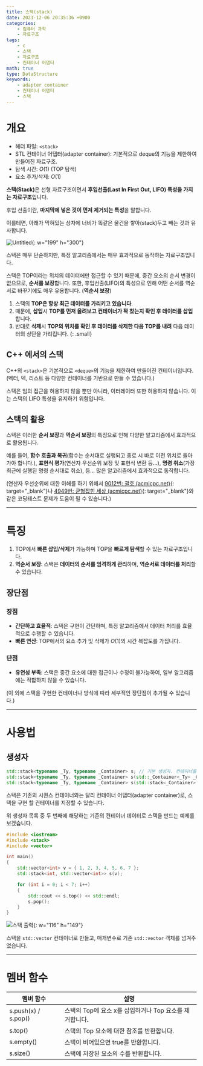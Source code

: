 ```yaml
---
title: 스택(stack)
date: 2023-12-06 20:35:36 +0900
categories:
    - 컴퓨터 과학
    - 자료구조
tags:
    - c
    - 스택
    - 자료구조
    - 컨테이너 어댑터
math: true
type: DataStructure
keywords:
    - adapter container
    - 컨테이너 어댑터
    - 스택
---
```


# 개요

- 헤더 파일: `<stack>`
- STL 컨테이너 어댑터(adapter container): 기본적으로 deque의 기능을 제한하여 만들어진 자료구조.
- 탐색 시간: $O(1)$ (TOP 탐색)
- 요소 추가/삭제: $O(1)$

<span class="keyword">**스택(Stack)**</span>은 선형 자료구조이면서 **<span class="font_highlight">후입선출(Last In First Out, LIFO)</span> 특성을 가지는 자료구조**입니다.

후입 선출이란, **마지막에 넣은 것이 먼저 제거되는 특성**을 말합니다.

이를테면, 아래가 막혀있는 상자에 너비가 똑같은 물건을 쌓아(stack)두고 빼는 것과 유사합니다.

![Untitled](https://drive.google.com/uc?export=view&id=16924yMO5XZ7HFJ4Zupw5cigNImfhHRDD&usp=drive_fs){: w="199" h="300"}

스택은 매우 단순하지만, 특정 알고리즘에서는 매우 효과적으로 동작하는 자료구조입니다.

스택은 TOP이라는 위치의 데이터에만 접근할 수 있기 때문에, 중간 요소의 순서 변경이 없으므로, **순서를 보장**합니다. 또한, 후입선출(LIFO)의 특성으로 인해 어떤 순서를 역순서로 바꾸기에도 매우 유용합니다. (<span class="font_highlight">**역순서 보장**</span>)

1. 스택의 **TOP은 항상 최근 데이터를 가리키고 있습니다**.
2. 때문에, **삽입**시 **TOP를 먼저 올려보고 컨테이너가 꽉 찼는지 확인 후 데이터를 삽입**합니다.
3. 반대로 **삭제**시 **TOP의 위치를 확인 후 데이터를 삭제한 다음 TOP를 내려** 다음 데이터의 상단을 가리킵니다.
{: .small}

## C++ 에서의 스택

C++의 `<stack>`은 기본적으로 `<deque>`의 기능을 제한하여 만들어진 컨테이너입니다. (벡터, 덱, 리스트 등 다양한 컨테이너를 기반으로 만들 수 있습니다.)

<span class="font_highlight">스택은 임의 접근을 허용하지 않을 뿐만 아니라, 이터레이터 또한 허용하지 않습니다</span>. 이는 스택의 LIFO 특성을 유지하기 위함입니다.

## 스택의 활용

스택은 이러한 **순서 보장**과 <span class="font_highlight">**역순서 보장**</span>의 특징으로 인해 다양한 알고리즘에서 효과적으로 활용됩니다.

예를 들어, **함수 호출과 복귀**(함수는 순서대로 실행되고 종료 시 바로 이전 위치로 돌아가야 합니다.), **표현식 평가**(연산자 우선순위 보장 및 표현식 변환 등…), **명령 취소**(가장 최근에 실행된 명령 순서대로 취소), 등… 많은 알고리즘에서 효과적으로 동작합니다.

(연산자 우선순위에 대한 이해를 하기 위해서 [9012번: 괄호 (acmicpc.net)](https://www.acmicpc.net/problem/9012){: target="_blank"}나 [4949번: 균형잡힌 세상 (acmicpc.net)](https://www.acmicpc.net/problem/4949){: target="_blank"}와 같은 코딩테스트 문제가 도움이 될 수 있습니다.)

---

# 특징

1. TOP에서 <span class="important">**빠른 삽입/삭제**</span>가 가능하며 TOP을 <span class="important">**빠르게 탐색**</span>할 수 있는 자료구조입니다.
2. <span class="important">**역순서 보장**</span>: 스택은 **데이터의 순서를 엄격하게 관리**하며, **역순서로 데이터를 처리**할 수 있습니다.

## 장단점

### 장점

- <span class="important">**간단하고 효율적**</span>: 스택은 구현이 간단하며, 특정 알고리즘에서 데이터 처리를 효율적으로 수행할 수 있습니다.
- <span class="important">**빠른 연산**</span>: TOP에서의 요소 추가 및 삭제가 $O(1)$의 시간 복잡도를 가집니다.

### 단점

- <span class="important">**유연성 부족**</span>: 스택은 중간 요소에 대한 접근이나 수정이 불가능하여, 일부 알고리즘에는 적합하지 않을 수 있습니다.

(이 외에 스택을 구현한 컨테이너나 방식에 따라 세부적인 장단점이 추가될 수 있습니다.)

---

# 사용법

## 생성자

```cpp
std::stack<typename _Ty, typename _Container> s; // 기본 생성자. 컨테이너를 선택할 수 있습니다.
std::stack<typename _Ty, typename _Container> s(std::_Container<_Ty> _Cont); // 기존의 컨테이너 데이터로 스택을 만듭니다.
std::stack<typename _Ty, typename _Container> s(std::stack<_Container> _Right); // 기존의 스택을 복사합니다.
```

스택은 기존의 시퀀스 컨테이너와는 달리 컨테이너 어댑터(adapter container)로, 스택을 구현 할 컨테이너를 지정할 수 있습니다.

위 생성자 목록 중 두 번째에 해당하는 기존의 컨테이너 데이터로 스택을 만드는 예제를 보겠습니다.

```cpp
#include <iostream>
#include <stack>
#include <vector>

int main()
{
	std::vector<int> v = { 1, 2, 3, 4, 5, 6, 7 };
	std::stack<int, std::vector<int>> s(v);

	for (int i = 0; i < 7; i++)
	{
		std::cout << s.top() << std::endl;
		s.pop();
	}
}
```

![스택 출력](https://drive.google.com/uc?export=view&id=1CMMwjkj9uQOM4uRHFAYOwLUsWQNHSEKK&usp=drive_fs){: w="116" h="149"}

스택을 `std::vector` 컨테이너로 만들고, 매개변수로 기존 `std::vector` 객체를 넘겨주었습니다.

---

# 멤버 함수

| 멤버 함수 | 설명 |
| --- | --- |
| s.push(x) / s.pop() | 스택의 Top에 요소 x를 삽입하거나 Top 요소를 제거합니다. |
| s.top() | 스택의 Top 요소에 대한 참조를 반환합니다. |
| s.empty() | 스택이 비어있으면 true를 반환합니다. |
| s.size() | 스택에 저장된 요소의 수를 반환합니다. |